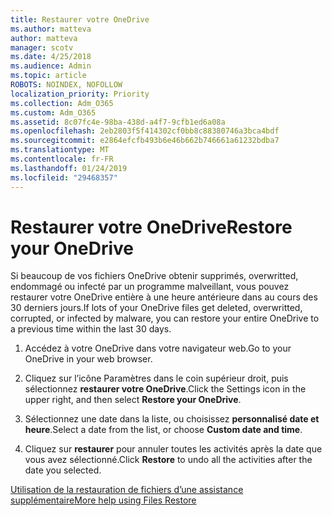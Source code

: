 ```yaml
---
title: Restaurer votre OneDrive
ms.author: matteva
author: matteva
manager: scotv
ms.date: 4/25/2018
ms.audience: Admin
ms.topic: article
ROBOTS: NOINDEX, NOFOLLOW
localization_priority: Priority
ms.collection: Adm_O365
ms.custom: Adm_O365
ms.assetid: 8c07fc4e-98ba-438d-a4f7-9cfb1ed6a08a
ms.openlocfilehash: 2eb2803f5f414302cf0bb8c88380746a3bca4bdf
ms.sourcegitcommit: e2864efcfb493b6e46b662b746661a61232bdba7
ms.translationtype: MT
ms.contentlocale: fr-FR
ms.lasthandoff: 01/24/2019
ms.locfileid: "29468357"
---
```

# <a name="restore-your-onedrive"></a><span data-ttu-id="df93f-102">Restaurer votre OneDrive</span><span class="sxs-lookup"><span data-stu-id="df93f-102">Restore your OneDrive</span></span>

<span data-ttu-id="df93f-103">Si beaucoup de vos fichiers OneDrive obtenir supprimés, overwritted, endommagé ou infecté par un programme malveillant, vous pouvez restaurer votre OneDrive entière à une heure antérieure dans au cours des 30 derniers jours.</span><span class="sxs-lookup"><span data-stu-id="df93f-103">If lots of your OneDrive files get deleted, overwritted, corrupted, or infected by malware, you can restore your entire OneDrive to a previous time within the last 30 days.</span></span>
  
1. <span data-ttu-id="df93f-104">Accédez à votre OneDrive dans votre navigateur web.</span><span class="sxs-lookup"><span data-stu-id="df93f-104">Go to your OneDrive in your web browser.</span></span>
    
2. <span data-ttu-id="df93f-105">Cliquez sur l’icône Paramètres dans le coin supérieur droit, puis sélectionnez **restaurer votre OneDrive**.</span><span class="sxs-lookup"><span data-stu-id="df93f-105">Click the Settings icon in the upper right, and then select **Restore your OneDrive**.</span></span>
    
3. <span data-ttu-id="df93f-106">Sélectionnez une date dans la liste, ou choisissez **personnalisé date et heure**.</span><span class="sxs-lookup"><span data-stu-id="df93f-106">Select a date from the list, or choose **Custom date and time**.</span></span>
    
4. <span data-ttu-id="df93f-107">Cliquez sur **restaurer** pour annuler toutes les activités après la date que vous avez sélectionné.</span><span class="sxs-lookup"><span data-stu-id="df93f-107">Click **Restore** to undo all the activities after the date you selected.</span></span> 
    
[<span data-ttu-id="df93f-108">Utilisation de la restauration de fichiers d’une assistance supplémentaire</span><span class="sxs-lookup"><span data-stu-id="df93f-108">More help using Files Restore</span></span>](https://go.microsoft.com/fwlink/?linkid=872874)
  

